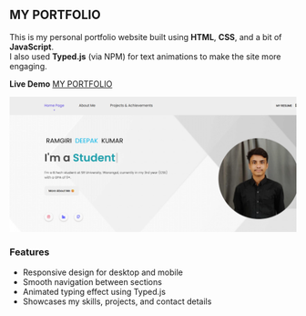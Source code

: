 ## MY PORTFOLIO

This is my personal portfolio website built using **HTML**, **CSS**, and a bit of **JavaScript**.  
I also used **Typed.js** (via NPM) for text animations to make the site more engaging.  

**Live Demo** [MY PORTFOLIO](https://deepakramgiri.tech/)


 ![portfolio image](https://github.com/DEEPAK-RAMGIRI/PORTFOLIO-FINAL/blob/main/my%20portfolio.png) 


### Features
- Responsive design for desktop and mobile  
- Smooth navigation between sections  
- Animated typing effect using Typed.js  
- Showcases my skills, projects, and contact details
